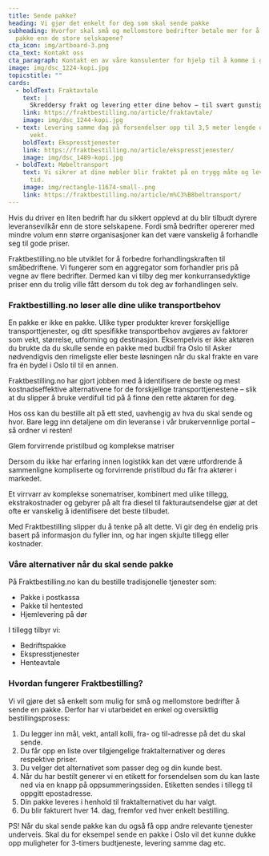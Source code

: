 ```yaml
---
title: Sende pakke?
heading: Vi gjør det enkelt for deg som skal sende pakke
subheading: Hvorfor skal små og mellomstore bedrifter betale mer for å sende en
  pakke enn de store selskapene?
cta_icon: img/artboard-3.png
cta_text: Kontakt oss
cta_paragraph: Kontakt en av våre konsulenter for hjelp til å komme i gang
image: img/dsc_1224-kopi.jpg
topicstitle: ""
cards:
  - boldText: Fraktavtale
    text: |
      Skreddersy frakt og levering etter dine behov – til svært gunstige priser.
    link: https://fraktbestilling.no/article/fraktavtale/
    image: img/dsc_1244-kopi.jpg
  - text: Levering samme dag på forsendelser opp til 3,5 meter lengde og ett tonn i
      vekt.
    boldText: Ekspresstjenester
    link: https://fraktbestilling.no/article/ekspresstjenester/
    image: img/dsc_1489-kopi.jpg
  - boldText: Møbeltransport
    text: Vi sikrer at dine møbler blir fraktet på en trygg måte og levert til rett
      tid.
    image: img/rectangle-11674-small-.png
    link: https://fraktbestilling.no/article/m%C3%B8beltransport/
---
```

Hvis du driver en liten bedrift har du sikkert opplevd at du blir tilbudt dyrere leveransevilkår enn de store selskapene. Fordi små bedrifter opererer med mindre volum enn større organisasjoner kan det være vanskelig å forhandle seg til gode priser.

Fraktbestilling.no ble utviklet for å forbedre forhandlingskraften til småbedriftene. Vi fungerer som en aggregator som forhandler pris på vegne av flere bedrifter. Dermed kan vi tilby deg mer konkurransedyktige priser enn du trolig ville fått dersom du tok deg av forhandlingen selv.

### Fraktbestilling.no løser alle dine ulike transportbehov

En pakke er ikke en pakke. Ulike typer produkter krever forskjellige transporttjenester, og ditt spesifikke transportbehov avgjøres av faktorer som vekt, størrelse, utforming og destinasjon. Eksempelvis er ikke aktøren du brukte da du skulle sende en pakke med budbil fra Oslo til Asker nødvendigvis den rimeligste eller beste løsningen når du skal frakte en vare fra én bydel i Oslo til til en annen.

Fraktbestilling.no har gjort jobben med å identifisere de beste og mest kostnadseffektive alternativene for de forskjellige transporttjenestene – slik at du slipper å bruke verdifull tid på å finne den rette aktøren for deg.

Hos oss kan du bestille alt på ett sted, uavhengig av hva du skal sende og hvor. Bare legg inn detaljene om din leveranse i vår brukervennlige portal – så ordner vi resten!

Glem forvirrende pristilbud og komplekse matriser

Dersom du ikke har erfaring innen logistikk kan det være utfordrende å sammenligne kompliserte og forvirrende pristilbud du får fra aktører i markedet. 

Et virrvarr av komplekse sonematriser, kombinert med ulike tillegg, ekstrakostnader og gebyrer på alt fra diesel til fakturautsendelse gjør at det ofte er vanskelig å identifisere det beste tilbudet.

Med Fraktbestilling slipper du å tenke på alt dette. Vi gir deg én endelig pris basert på informasjon du fyller inn, og har ingen skjulte tillegg eller kostnader.

### Våre alternativer når du skal sende pakke

På Fraktbestilling.no kan du bestille tradisjonelle tjenester som:

* Pakke i postkassa
* Pakke til hentested
* Hjemlevering på dør

I tillegg tilbyr vi:

* Bedriftspakke
* Ekspresstjenester
* Henteavtale

### Hvordan fungerer Fraktbestilling?

Vi vil gjøre det så enkelt som mulig for små og mellomstore bedrifter å sende en pakke. Derfor har vi utarbeidet en enkel og oversiktlig bestillingsprosess:

1. Du legger inn mål, vekt, antall kolli, fra- og til-adresse på det du skal sende.
2. Du får opp en liste over tilgjengelige fraktalternativer og deres respektive priser.
3. Du velger det alternativet som passer deg og din kunde best.
4. Når du har bestilt generer vi en etikett for forsendelsen som du kan laste ned via en knapp på oppsummeringssiden. Etiketten sendes i tillegg til oppgitt epostadresse.
5. Din pakke leveres i henhold til fraktalternativet du har valgt.
6. Du blir fakturert hver 14. dag, fremfor ved hver enkelt bestilling.

PS! Når du skal sende pakke kan du også få opp andre relevante tjenester underveis. Skal du for eksempel sende en pakke i Oslo vil det kunne dukke opp muligheter for 3-timers budtjeneste, levering samme dag etc.